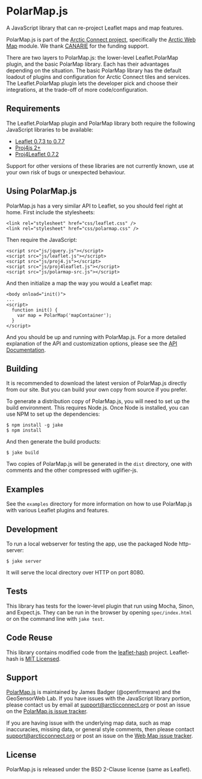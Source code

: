 # PolarMap.js

A JavaScript library that can re-project Leaflet maps and map features.

PolarMap.js is part of the [Arctic Connect project](http://arcticconnect.org), specifically the [Arctic Web Map](http://webmap.arcticconnect.org/) module. We thank [CANARIE](http://www.canarie.ca) for the funding support.

There are two layers to PolarMap.js: the lower-level Leaflet.PolarMap plugin, and the basic PolarMap library. Each has their advantages depending on the situation. The basic PolarMap library has the default loadout of plugins and configuration for Arctic Connect tiles and services. The Leaflet.PolarMap plugin lets the developer pick and choose their integrations, at the trade-off of more code/configuration.

## Requirements

The Leaflet.PolarMap plugin and PolarMap library both require the following JavaScript libraries to be available:

* [Leaflet 0.7.3 to 0.7.7](http://leafletjs.com/)
* [Proj4js 2+](https://github.com/proj4js/proj4js)
* [Proj4Leaflet 0.7.2](https://github.com/kartena/Proj4Leaflet)

Support for other versions of these libraries are not currently known, use at your own risk of bugs or unexpected behaviour.

## Using PolarMap.js

PolarMap.js has a very similar API to Leaflet, so you should feel right at home. First include the stylesheets:

    <link rel="stylesheet" href="css/leaflet.css" />
    <link rel="stylesheet" href="css/polarmap.css" />

Then require the JavaScript:

    <script src="js/jquery.js"></script>
    <script src="js/leaflet.js"></script>
    <script src="js/proj4.js"></script>
    <script src="js/proj4leaflet.js"></script>
    <script src="js/polarmap-src.js"></script>

And then initialize a map the way you would a Leaflet map:

    <body onload="init()">
    ...
    <script>
      function init() {
        var map = PolarMap('mapContainer');
      }
    </script>

And you should be up and running with PolarMap.js. For a more detailed explanation of the API and customization options, please see the [API Documentation](API.markdown).


## Building

It is recommended to download the latest version of PolarMap.js directly from our site. But you can build your own copy from source if you prefer.

To generate a distribution copy of PolarMap.js, you will need to set up the build environment. This requires Node.js. Once Node is installed, you can use NPM to set up the dependencies:

    $ npm install -g jake
    $ npm install

And then generate the build products:

    $ jake build

Two copies of PolarMap.js will be generated in the `dist` directory, one with comments and the other compressed with uglifier-js.

## Examples

See the `examples` directory for more information on how to use PolarMap.js with various Leaflet plugins and features.

## Development

To run a local webserver for testing the app, use the packaged Node http-server:

    $ jake server

It will serve the local directory over HTTP on port 8080.

## Tests

This library has tests for the lower-level plugin that run using Mocha, Sinon, and Expect.js. They can be run in the browser by opening `spec/index.html` or on the command line with `jake test`.

## Code Reuse

This library contains modified code from the [leaflet-hash](https://github.com/mlevans/leaflet-hash) project. Leaflet-hash is [MIT Licensed](http://opensource.org/licenses/MIT).

## Support

[PolarMap.js](https://github.com/GeoSensorWebLab/polarmap.js) is maintained by James Badger (@openfirmware) and the GeoSensorWeb Lab. If you have issues with the JavaScript library portion, please contact us by email at support@arcticconnect.org or post an issue on the [PolarMap.js issue tracker](https://github.com/GeoSensorWebLab/polarmap.js/issues).

If you are having issue with the underlying map data, such as map inaccuracies, missing data, or general style comments, then please contact support@arcticconnect.org or post an issue on the [Web Map issue tracker](https://github.com/GeoSensorWebLab/awm-styles/issues).

## License

PolarMap.js is released under the BSD 2-Clause license (same as Leaflet).
